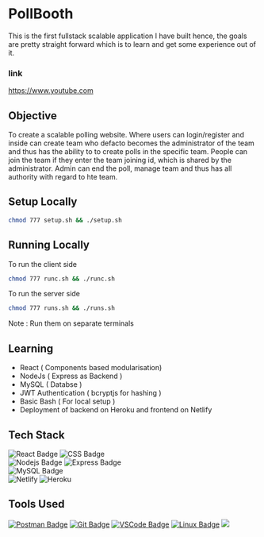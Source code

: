 # PollBooth
This is the first fullstack scalable application I have built hence, the goals are pretty straight forward which is to learn and get some experience out of it.

### link
<!-- Replace actual url here -->
https://www.youtube.com

## Objective
To create a scalable polling website. Where users can login/register and inside can create team who defacto becomes the administrator of the team and thus has the ability to to create polls in the specific team. People can join the team if they enter the team joining id, which is shared by the administrator. Admin can end the poll, manage team and thus has all authority with regard to hte team.

## Setup Locally
````bash
chmod 777 setup.sh && ./setup.sh
````
## Running Locally
To run the client side
````bash
chmod 777 runc.sh && ./runc.sh
````
To run the server side
````bash
chmod 777 runs.sh && ./runs.sh
````

Note : Run them on separate terminals

## Learning
 - React ( Components based modularisation)
 - NodeJs ( Express as Backend )
 - MySQL ( Databse )
 - JWT Authentication ( bcryptjs for hashing )
 - Basic Bash ( For local setup )
 - Deployment of backend on Heroku and frontend on Netlify

<p align="center"> 

## Tech Stack


<p align="left">

![React Badge](https://img.shields.io/badge/-React-61DBFB?style=for-the-badge&labelColor=black&logo=react&logoColor=61DBFB) ![CSS Badge](https://img.shields.io/badge/CSS3-1572B6?style=for-the-badge&logo=css3&logoColor=white)
 <br/>
 ![Nodejs Badge](https://img.shields.io/badge/Node.js-339933?style=for-the-badge&logo=nodedotjs&logoColor=white) ![Express Badge]( https://img.shields.io/badge/Express.js-000000?style=for-the-badge&logo=express&logoColor=white)
 </br>
![MySQL Badge](https://img.shields.io/badge/MySQL-005C84?style=for-the-badge&logo=mysql&logoColor=white)
 </br>
![Netlify](https://img.shields.io/badge/Netlify-00C7B7?style=for-the-badge&logo=netlify&logoColor=white)
![Heroku](https://img.shields.io/badge/Heroku-430098?style=for-the-badge&logo=heroku&logoColor=white)
</p>

## Tools Used

<p align="right">

 [![Postman Badge](https://img.shields.io/badge/Postman-FF6C37?style=for-the-badge&logo=Postman&logoColor=white)](#)  [![Git Badge](https://img.shields.io/badge/Git-F05032?style=for-the-badge&logo=git&logoColor=white)](#)  [![VSCode Badge](https://img.shields.io/badge/Visual_Studio_Code-0078D4?style=for-the-badge&logo=visual%20studio%20code&logoColor=white)](#) [![Linux Badge](https://img.shields.io/badge/Linux-FCC624?style=for-the-badge&logo=linux&logoColor=black)](#) ![](https://img.shields.io/badge/npm-CB3837?style=for-the-badge&logo=npm&logoColor=white)
</p>

</p>
